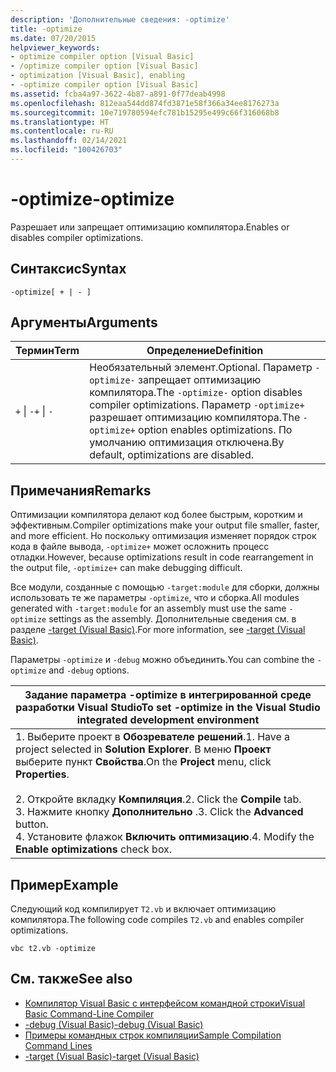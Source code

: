 ```yaml
---
description: 'Дополнительные сведения: -optimize'
title: -optimize
ms.date: 07/20/2015
helpviewer_keywords:
- optimize compiler option [Visual Basic]
- /optimize compiler option [Visual Basic]
- optimization [Visual Basic], enabling
- -optimize compiler option [Visual Basic]
ms.assetid: fcba4a97-3622-4b87-a891-0f77deab4998
ms.openlocfilehash: 812eaa544dd874fd3871e58f366a34ee8176273a
ms.sourcegitcommit: 10e719780594efc781b15295e499c66f316068b8
ms.translationtype: HT
ms.contentlocale: ru-RU
ms.lasthandoff: 02/14/2021
ms.locfileid: "100426703"
---
```

# <a name="-optimize"></a><span data-ttu-id="f91ec-103">-optimize</span><span class="sxs-lookup"><span data-stu-id="f91ec-103">-optimize</span></span>

<span data-ttu-id="f91ec-104">Разрешает или запрещает оптимизацию компилятора.</span><span class="sxs-lookup"><span data-stu-id="f91ec-104">Enables or disables compiler optimizations.</span></span>  
  
## <a name="syntax"></a><span data-ttu-id="f91ec-105">Синтаксис</span><span class="sxs-lookup"><span data-stu-id="f91ec-105">Syntax</span></span>  
  
```console  
-optimize[ + | - ]  
```  
  
## <a name="arguments"></a><span data-ttu-id="f91ec-106">Аргументы</span><span class="sxs-lookup"><span data-stu-id="f91ec-106">Arguments</span></span>  
  
|<span data-ttu-id="f91ec-107">Термин</span><span class="sxs-lookup"><span data-stu-id="f91ec-107">Term</span></span>|<span data-ttu-id="f91ec-108">Определение</span><span class="sxs-lookup"><span data-stu-id="f91ec-108">Definition</span></span>|  
|---|---|  
|<span data-ttu-id="f91ec-109">`+` &#124; `-`</span><span class="sxs-lookup"><span data-stu-id="f91ec-109">`+` &#124; `-`</span></span>|<span data-ttu-id="f91ec-110">Необязательный элемент.</span><span class="sxs-lookup"><span data-stu-id="f91ec-110">Optional.</span></span> <span data-ttu-id="f91ec-111">Параметр `-optimize-` запрещает оптимизацию компилятора.</span><span class="sxs-lookup"><span data-stu-id="f91ec-111">The `-optimize-` option disables compiler optimizations.</span></span> <span data-ttu-id="f91ec-112">Параметр `-optimize+` разрешает оптимизацию компилятора.</span><span class="sxs-lookup"><span data-stu-id="f91ec-112">The `-optimize+` option enables optimizations.</span></span> <span data-ttu-id="f91ec-113">По умолчанию оптимизация отключена.</span><span class="sxs-lookup"><span data-stu-id="f91ec-113">By default, optimizations are disabled.</span></span>|  
  
## <a name="remarks"></a><span data-ttu-id="f91ec-114">Примечания</span><span class="sxs-lookup"><span data-stu-id="f91ec-114">Remarks</span></span>  

 <span data-ttu-id="f91ec-115">Оптимизации компилятора делают код более быстрым, коротким и эффективным.</span><span class="sxs-lookup"><span data-stu-id="f91ec-115">Compiler optimizations make your output file smaller, faster, and more efficient.</span></span> <span data-ttu-id="f91ec-116">Но поскольку оптимизация изменяет порядок строк кода в файле вывода, `-optimize+` может осложнить процесс отладки.</span><span class="sxs-lookup"><span data-stu-id="f91ec-116">However, because optimizations result in code rearrangement in the output file, `-optimize+` can make debugging difficult.</span></span>  
  
 <span data-ttu-id="f91ec-117">Все модули, созданные с помощью `-target:module` для сборки, должны использовать те же параметры `-optimize`, что и сборка.</span><span class="sxs-lookup"><span data-stu-id="f91ec-117">All modules generated with `-target:module` for an assembly must use the same `-optimize` settings as the assembly.</span></span> <span data-ttu-id="f91ec-118">Дополнительные сведения см. в разделе [-target (Visual Basic)](target.md).</span><span class="sxs-lookup"><span data-stu-id="f91ec-118">For more information, see [-target (Visual Basic)](target.md).</span></span>  
  
 <span data-ttu-id="f91ec-119">Параметры `-optimize` и `-debug` можно объединить.</span><span class="sxs-lookup"><span data-stu-id="f91ec-119">You can combine the `-optimize` and `-debug` options.</span></span>  
  
|<span data-ttu-id="f91ec-120">Задание параметра -optimize в интегрированной среде разработки Visual Studio</span><span class="sxs-lookup"><span data-stu-id="f91ec-120">To set -optimize in the Visual Studio integrated development environment</span></span>|  
|---|  
|<span data-ttu-id="f91ec-121">1.  Выберите проект в **Обозревателе решений**.</span><span class="sxs-lookup"><span data-stu-id="f91ec-121">1.  Have a project selected in **Solution Explorer**.</span></span> <span data-ttu-id="f91ec-122">В меню **Проект** выберите пункт **Свойства**.</span><span class="sxs-lookup"><span data-stu-id="f91ec-122">On the **Project** menu, click **Properties**.</span></span><br />     <br /><span data-ttu-id="f91ec-123">2.  Откройте вкладку **Компиляция**.</span><span class="sxs-lookup"><span data-stu-id="f91ec-123">2.  Click the **Compile** tab.</span></span><br /><span data-ttu-id="f91ec-124">3.  Нажмите кнопку **Дополнительно** .</span><span class="sxs-lookup"><span data-stu-id="f91ec-124">3.  Click the **Advanced** button.</span></span><br /><span data-ttu-id="f91ec-125">4.  Установите флажок **Включить оптимизацию**.</span><span class="sxs-lookup"><span data-stu-id="f91ec-125">4.  Modify the **Enable optimizations** check box.</span></span>|  
  
## <a name="example"></a><span data-ttu-id="f91ec-126">Пример</span><span class="sxs-lookup"><span data-stu-id="f91ec-126">Example</span></span>  

 <span data-ttu-id="f91ec-127">Следующий код компилирует `T2.vb` и включает оптимизацию компилятора.</span><span class="sxs-lookup"><span data-stu-id="f91ec-127">The following code compiles `T2.vb` and enables compiler optimizations.</span></span>  
  
```console
vbc t2.vb -optimize  
```  
  
## <a name="see-also"></a><span data-ttu-id="f91ec-128">См. также</span><span class="sxs-lookup"><span data-stu-id="f91ec-128">See also</span></span>

- [<span data-ttu-id="f91ec-129">Компилятор Visual Basic с интерфейсом командной строки</span><span class="sxs-lookup"><span data-stu-id="f91ec-129">Visual Basic Command-Line Compiler</span></span>](index.md)
- [<span data-ttu-id="f91ec-130">-debug (Visual Basic)</span><span class="sxs-lookup"><span data-stu-id="f91ec-130">-debug (Visual Basic)</span></span>](debug.md)
- [<span data-ttu-id="f91ec-131">Примеры командных строк компиляции</span><span class="sxs-lookup"><span data-stu-id="f91ec-131">Sample Compilation Command Lines</span></span>](sample-compilation-command-lines.md)
- [<span data-ttu-id="f91ec-132">-target (Visual Basic)</span><span class="sxs-lookup"><span data-stu-id="f91ec-132">-target (Visual Basic)</span></span>](target.md)
